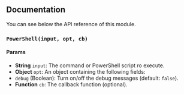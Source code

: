 ## Documentation

You can see below the API reference of this module.

### `PowerShell(input, opt, cb)`

#### Params
- **String** `input`: The command or PowerShell script ro execute.
- **Object** `opt`: An object containing the following fields:
 - `debug` (Boolean): Turn on/off the debug messages (default: `false`).
- **Function** `cb`: The callback function (optional).

